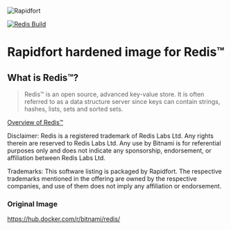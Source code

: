 ![Rapidfort](https://assets.website-files.com/6102f7f1589f985b19197b3d/61082629d82d1361e5835b58_rapidfort_logo-new.svg) 

[![Redis Build](https://github.com/rapidfort/plenum/actions/workflows/redis_bitnami.yml/badge.svg)](https://github.com/rapidfort/plenum/actions/workflows/redis_bitnami.yml)
# Rapidfort hardened image for Redis&trade;

## What is Redis&trade;?

> Redis&trade; is an open source, advanced key-value store. It is often referred to as a data structure server since keys can contain strings, hashes, lists, sets and sorted sets.

[Overview of Redis&trade;](http://redis.io)

Disclaimer: Redis is a registered trademark of Redis Labs Ltd. Any rights therein are reserved to Redis Labs Ltd. Any use by Bitnami is for referential purposes only and does not indicate any sponsorship, endorsement, or affiliation between Redis Labs Ltd.

Trademarks: This software listing is packaged by Rapidfort. The respective trademarks mentioned in the offering are owned by the respective companies, and use of them does not imply any affiliation or endorsement.

### Original Image

https://hub.docker.com/r/bitnami/redis/